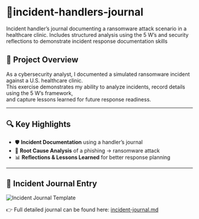 # 🚨incident-handlers-journal
Incident handler’s journal documenting a ransomware attack scenario in a healthcare clinic. Includes structured analysis using the 5 W’s and security reflections to demonstrate incident response documentation skills


## 📌 Project Overview
As a cybersecurity analyst, I documented a simulated ransomware incident against a U.S. healthcare clinic.  
This exercise demonstrates my ability to analyze incidents, record details using the 5 W’s framework,  
and capture lessons learned for future response readiness.

---

## 🔍 Key Highlights
- 🛡️ **Incident Documentation** using a handler’s journal  
- 🧩 **Root Cause Analysis** of a phishing → ransomware attack  
- 📊 **Reflections & Lessons Learned** for better response planning  

---

## 📖 Incident Journal Entry
![Incident Journal Template](./images/incident-template.png)

👉 Full detailed journal can be found here: [incident-journal.md](./incident-journal.md)
